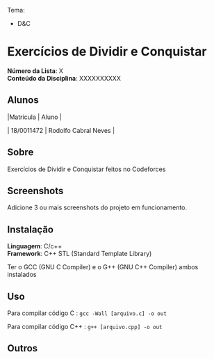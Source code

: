 
Tema:

 - D&C

# Exercícios de Dividir e Conquistar

**Número da Lista**: X<br>
**Conteúdo da Disciplina**: XXXXXXXXXX<br>

## Alunos
|Matrícula | Aluno |

| 18/0011472  |  Rodolfo Cabral Neves |

## Sobre 
Exercícios de Dividir e Conquistar feitos no Codeforces

## Screenshots
Adicione 3 ou mais screenshots do projeto em funcionamento.

## Instalação 
**Linguagem**: C/c++<br>
**Framework**: C++ STL (Standard Template Library)<br>

Ter o GCC (GNU C Compiler) e o G++ (GNU C++ Compiler) ambos instalados

## Uso 
Para compilar código C : `gcc -Wall [arquivo.c] -o out`


Para compilar código C++ : `g++ [arquivo.cpp] -o out`


## Outros 




